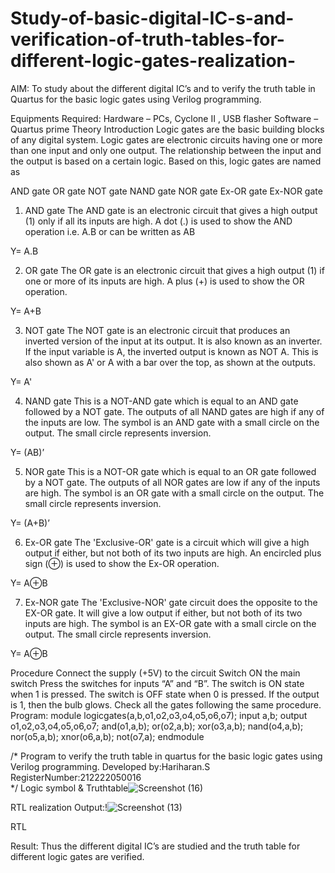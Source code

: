 # Study-of-basic-digital-IC-s-and-verification-of-truth-tables-for-different-logic-gates-realization-
 AIM:
To study about the different digital IC’s and to verify the truth table in Quartus for the basic logic gates using Verilog programming.

Equipments Required:
Hardware – PCs, Cyclone II , USB flasher
Software – Quartus prime
Theory
Introduction
Logic gates are the basic building blocks of any digital system. Logic gates are electronic circuits having one or more than one input and only one output. The relationship between the input and the output is based on a certain logic. Based on this, logic gates are named as

AND gate
OR gate
NOT gate
NAND gate
NOR gate
Ex-OR gate
Ex-NOR gate
1) AND gate
The AND gate is an electronic circuit that gives a high output (1) only if all its inputs are high. A dot (.) is used to show the AND operation i.e. A.B or can be written as AB

Y= A.B

2) OR gate
The OR gate is an electronic circuit that gives a high output (1) if one or more of its inputs are high. A plus (+) is used to show the OR operation.

Y= A+B

3) NOT gate
The NOT gate is an electronic circuit that produces an inverted version of the input at its output. It is also known as an inverter. If the input variable is A, the inverted output is known as NOT A. This is also shown as A' or A with a bar over the top, as shown at the outputs.

Y= A'

4) NAND gate
This is a NOT-AND gate which is equal to an AND gate followed by a NOT gate. The outputs of all NAND gates are high if any of the inputs are low. The symbol is an AND gate with a small circle on the output. The small circle represents inversion.

Y= (AB)’

5) NOR gate
This is a NOT-OR gate which is equal to an OR gate followed by a NOT gate. The outputs of all NOR gates are low if any of the inputs are high. The symbol is an OR gate with a small circle on the output. The small circle represents inversion.

Y= (A+B)’

6) Ex-OR gate
The 'Exclusive-OR' gate is a circuit which will give a high output if either, but not both of its two inputs are high. An encircled plus sign (⊕) is used to show the Ex-OR operation.

Y= A⊕B

7) Ex-NOR gate
The 'Exclusive-NOR' gate circuit does the opposite to the EX-OR gate. It will give a low output if either, but not both of its two inputs are high. The symbol is an EX-OR gate with a small circle on the output. The small circle represents inversion.

Y= A⊕B

Procedure
Connect the supply (+5V) to the circuit
Switch ON the main switch
Press the switches for inputs “A” and “B”. The switch is ON state when 1 is pressed. The switch is OFF state when 0 is pressed.
If the output is 1, then the bulb glows.
Check all the gates following the same procedure.
Program:
module logicgates(a,b,o1,o2,o3,o4,o5,o6,o7);
input a,b;
output o1,o2,o3,o4,o5,o6,o7;
and(o1,a,b);
or(o2,a,b);
xor(o3,a,b);
nand(o4,a,b);
nor(o5,a,b);
xnor(o6,a,b);
not(o7,a);
endmodule 

/*
Program to verify the truth table in quartus for the basic logic gates using Verilog programming.
Developed by:Hariharan.S 
RegisterNumber:212222050016  
*/
Logic symbol & Truthtable![Screenshot (16)](https://user-images.githubusercontent.com/123146156/231405776-c53475b9-3788-477c-a41a-e529125eecb1.png)

RTL realization
Output:!![Screenshot (13)](https://user-images.githubusercontent.com/123146156/231405938-9b952050-b820-46ee-91b6-ee9dd12fcbb9.png)


RTL

Result:
Thus the different digital IC’s are studied and the truth table for different logic gates are verified.
